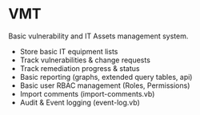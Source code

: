 # VMT

Basic vulnerability and IT Assets management system.

- Store basic IT equipment lists
- Track vulnerabilities & change requests
- Track remediation progress & status
- Basic reporting (graphs, extended query tables, api)
- Basic user RBAC management (Roles, Permissions)
- Import comments (import-comments.vb)
- Audit & Event logging (event-log.vb)
